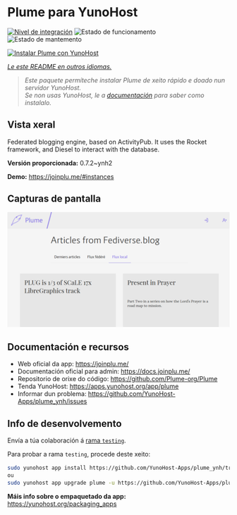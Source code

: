 <!--
NOTA: Este README foi creado automáticamente por <https://github.com/YunoHost/apps/tree/master/tools/readme_generator>
NON debe editarse manualmente.
-->

# Plume para YunoHost

[![Nivel de integración](https://dash.yunohost.org/integration/plume.svg)](https://dash.yunohost.org/appci/app/plume) ![Estado de funcionamento](https://ci-apps.yunohost.org/ci/badges/plume.status.svg) ![Estado de mantemento](https://ci-apps.yunohost.org/ci/badges/plume.maintain.svg)

[![Instalar Plume con YunoHost](https://install-app.yunohost.org/install-with-yunohost.svg)](https://install-app.yunohost.org/?app=plume)

*[Le este README en outros idiomas.](./ALL_README.md)*

> *Este paquete permíteche instalar Plume de xeito rápido e doado nun servidor YunoHost.*  
> *Se non usas YunoHost, le a [documentación](https://yunohost.org/install) para saber como instalalo.*

## Vista xeral

Federated blogging engine, based on ActivityPub. It uses the Rocket framework, and Diesel to interact with the database.


**Versión proporcionada:** 0.7.2~ynh2

**Demo:** <https://joinplu.me/#instances>

## Capturas de pantalla

![Captura de pantalla de Plume](./doc/screenshots/screenshot.png)

## Documentación e recursos

- Web oficial da app: <https://joinplu.me/>
- Documentación oficial para admin: <https://docs.joinplu.me/>
- Repositorio de orixe do código: <https://github.com/Plume-org/Plume>
- Tenda YunoHost: <https://apps.yunohost.org/app/plume>
- Informar dun problema: <https://github.com/YunoHost-Apps/plume_ynh/issues>

## Info de desenvolvemento

Envía a túa colaboración á [rama `testing`](https://github.com/YunoHost-Apps/plume_ynh/tree/testing).

Para probar a rama `testing`, procede deste xeito:

```bash
sudo yunohost app install https://github.com/YunoHost-Apps/plume_ynh/tree/testing --debug
ou
sudo yunohost app upgrade plume -u https://github.com/YunoHost-Apps/plume_ynh/tree/testing --debug
```

**Máis info sobre o empaquetado da app:** <https://yunohost.org/packaging_apps>
